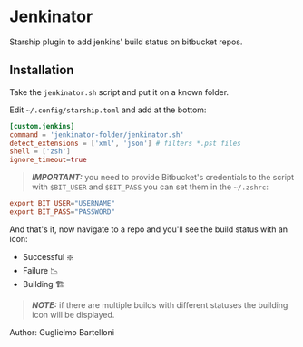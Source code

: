# Jenkinator

Starship plugin to add jenkins' build status on bitbucket repos.



## Installation

Take the `jenkinator.sh` script and put it on a known folder.

Edit `~/.config/starship.toml` and add at the bottom:

```toml
[custom.jenkins]
command = 'jenkinator-folder/jenkinator.sh'
detect_extensions = ['xml', 'json'] # filters *.pst files
shell = ['zsh']
ignore_timeout=true
```

> **_IMPORTANT:_** you need to provide Bitbucket's credentials to the script with `$BIT_USER` and `$BIT_PASS` you can set them in the `~/.zshrc`:

```conf
export BIT_USER="USERNAME"
export BIT_PASS="PASSWORD"
```

And that's it, now navigate to a repo and you'll see the build status with an icon:

- Successful ❇️
- Failure 📉
- Building 🏗️


> **_NOTE:_** if there are multiple builds with different statuses the building icon will be displayed.

Author: Guglielmo Bartelloni


